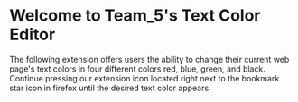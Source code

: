 # Welcome to Team_5's Text Color Editor  

The following extension offers users the ability to change their current web page's text colors in four different colors red, blue, green, and black. Continue pressing our extension icon located right next to the bookmark star icon in firefox until the desired text color appears.  
